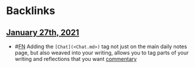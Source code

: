 
# Backlinks
## [January 27th, 2021](<January 27th, 2021.md>)
- #[FN](<FN.md>) Adding the `[Chat](<Chat.md>)` tag not just on the main daily notes page, but also weaved into your writing, allows you to tag parts of your writing and reflections that you want [commentary](<commentary.md>)

